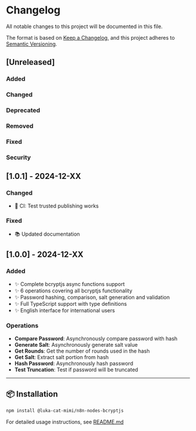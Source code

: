 # Changelog

All notable changes to this project will be documented in this file.

The format is based on [Keep a Changelog](https://keepachangelog.com/en/1.0.0/),
and this project adheres to [Semantic Versioning](https://semver.org/spec/v2.0.0.html).

## [Unreleased]

### Added
### Changed
### Deprecated
### Removed
### Fixed
### Security

## [1.0.1] - 2024-12-XX

### Changed
- 🔧 CI: Test trusted publishing works

### Fixed
- 📚 Updated documentation

## [1.0.0] - 2024-12-XX

### Added
- ✨ Complete bcryptjs async functions support
- ✨ 6 operations covering all bcryptjs functionality
- ✨ Password hashing, comparison, salt generation and validation
- ✨ Full TypeScript support with type definitions
- ✨ English interface for international users

### Operations
- **Compare Password**: Asynchronously compare password with hash
- **Generate Salt**: Asynchronously generate salt value
- **Get Rounds**: Get the number of rounds used in the hash
- **Get Salt**: Extract salt portion from hash
- **Hash Password**: Asynchronously hash password
- **Test Truncation**: Test if password will be truncated

---

## 📦 Installation

```bash
npm install @luka-cat-mimi/n8n-nodes-bcryptjs
```

For detailed usage instructions, see [README.md](https://github.com/luka-mimi/n8n-nodes-bcryptjs#readme) 